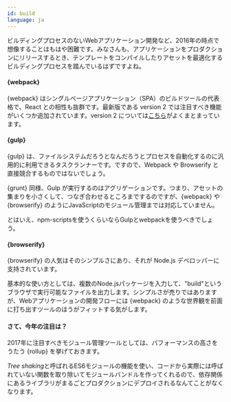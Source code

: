 ```yaml
---
id: build  
language: ja
---
```


ビルディングプロセスのないWebアプリケーション開発など、2016年の時点で想像することはもはや困難です。みなさんも、アプリケーションをプロダクションにリリースするとき、テンプレートをコンパイルしたりアセットを最適化するビルディングプロセスを踏んでいるはずですよね。

#### {webpack}

{webpack} はシングルページアプリケーション（SPA）のビルドツールの代表格で、React との相性も抜群です。最新版である version 2 では注目すべき機能がいくつか追加されています。version 2 については[こちら](https://blog.madewithenvy.com/getting-started-with-webpack-2-ed2b86c68783#.7wyiawc0o)がよくまとまっています。

#### {gulp}

{gulp} は、ファイルシステムだろうとなんだろうとプロセスを自動化するのに汎用的に利用できるタスクランナーです。ですので、Webpack や Browserify と直接競合するものではないでしょう。

{grunt} 同様、Gulp が実行するのはアグリゲーションです。つまり、アセットの集まりを小さくして、つなぎ合わせるところまでするのですが、{webpack} や {browserify} のようにJavaScriptのモジュール管理までは対応していません。

とはいえ、npm-scriptsを使うくらいならGulpとwebpackを使うべきでしょう。

#### {browserify}

{browserify} の人気はそのシンプルさにあり、それが Node.js デベロッパーに支持されています。

基本的な使い方としては、複数のNode.jsパッケージを入力して、"build"というブラウザで実行可能なファイルを出力します。シンプルさが売りではありますが、Webアプリケーションの開発フローには {webpack} のような世界観を前面に打ち出すツールのほうがフィットする気がします。

#### さて、今年の注目は？

2017年に注目すべきモジュール管理ツールとしては、パフォーマンスの高さをうたう {rollup} を挙げておきます。

*Tree shaking*と呼ばれるES6モジュールの機能を使い、コードから実際には呼ばれていない関数を取り除いてモジュールバンドルを作ってくれるので、依存関係にあるライブラリがまるごとプロダクションにデプロイされるなんてことがなくなります。

